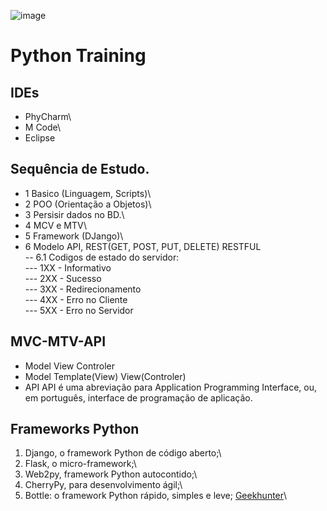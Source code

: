 ![image](https://user-images.githubusercontent.com/3974176/124803514-98814e00-df2f-11eb-98ec-46daa5325bb9.png)

# Python Training

## IDEs
- PhyCharm\
- M Code\
- Eclipse

## Sequência de Estudo.
- 1 Basico (Linguagem, Scripts)\ 
- 2 POO (Orientação a Objetos)\
- 3 Persisir dados no BD.\
- 4 MCV e MTV\
- 5 Framework (DJango)\
- 6 Modelo API, REST(GET, POST, PUT, DELETE) RESTFUL\
-- 6.1 Codigos de estado do servidor:\
--- 1XX - Informativo\
--- 2XX - Sucesso\
--- 3XX - Redirecionamento\
--- 4XX - Erro no Cliente\
--- 5XX - Erro no Servidor

## MVC-MTV-API
- Model View Controler
- Model Template(View) View(Controler)
- API API é uma abreviação para Application Programming Interface, ou, em português, interface de programação de aplicação.

## Frameworks Python
1) Django, o framework Python de código aberto;\
2) Flask, o micro-framework;\
3) Web2py, framework Python autocontido;\
4) CherryPy, para desenvolvimento ágil;\
5) Bottle: o framework Python rápido, simples e leve;
[Geekhunter](https://blog.geekhunter.com.br/os-5-melhores-frameworks-de-python/)\

